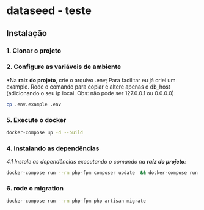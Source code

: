 
# dataseed - teste

## Instalação 

### 1. Clonar o projeto


### 2. Configure as variáveis de ambiente
*Na **raiz do projeto**, crie o arquivo .env; Para facilitar eu já criei um example. Rode o comando para copiar e altere apenas o db_host (adicionando o seu ip local. Obs: não pode ser 127.0.0.1 ou 0.0.0.0)

```bash
cp .env.example .env
```

### 5. Execute o docker

```bash
docker-compose up -d --build
```


### 4. Instalando as dependências
*4.1 Instale as dependências executando o comando na **raiz do projeto**:*
```bash
docker-compose run --rm php-fpm composer update  && docker-compose run --rm php-fpm composer install    
```



### 6. rode o migration


```bash
docker-compose run --rm php-fpm php artisan migrate
```


